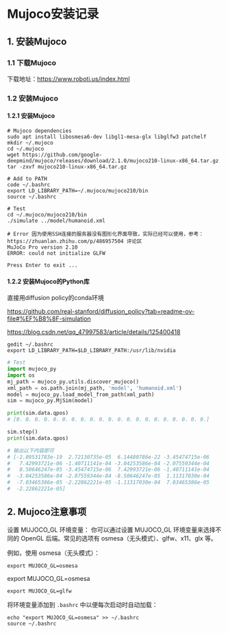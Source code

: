 # Mujoco安装记录

## 1. 安装Mujoco

### 1.1 下载Mujoco

下载地址：https://www.roboti.us/index.html

### 1.2 安装Mujoco

#### 1.2.1 安装Mujoco

```shell
# Mujoco dependencies
sudo apt install libosmesa6-dev libgl1-mesa-glx libglfw3 patchelf 
mkdir ~/.mujoco
cd ~/.mujoco
wget https://github.com/google-deepmind/mujoco/releases/download/2.1.0/mujoco210-linux-x86_64.tar.gz
tar -zxvf mujoco210-linux-x86_64.tar.gz

# Add to PATH
code ~/.bashrc
export LD_LIBRARY_PATH=~/.mujoco/mujoco210/bin
source ~/.bashrc

# Test
cd ~/.mujoco/mujoco210/bin
./simulate ../model/humanoid.xml

# Error 因为使用SSH连接的服务器没有图形化界面导致，实际已经可以使用，参考：https://zhuanlan.zhihu.com/p/486957504 评论区
MuJoCo Pro version 2.10
ERROR: could not initialize GLFW

Press Enter to exit ...
```


#### 1.2.2 安装Mujoco的Python库

直接用diffusion policy的conda环境

https://github.com/real-stanford/diffusion_policy?tab=readme-ov-file#%EF%B8%8F-simulation

https://blog.csdn.net/qq_47997583/article/details/125400418

```shell
gedit ~/.bashrc
export LD_LIBRARY_PATH=$LD_LIBRARY_PATH:/usr/lib/nvidia 
```

```python
# Test
import mujoco_py
import os
mj_path = mujoco_py.utils.discover_mujoco()
xml_path = os.path.join(mj_path, 'model', 'humanoid.xml')
model = mujoco_py.load_model_from_path(xml_path)
sim = mujoco_py.MjSim(model)

print(sim.data.qpos)
# [0. 0. 0. 0. 0. 0. 0. 0. 0. 0. 0. 0. 0. 0. 0. 0. 0. 0. 0. 0. 0.]

sim.step()
print(sim.data.qpos)

# 输出以下内容即可
# [-2.09531783e-19  2.72130735e-05  6.14480786e-22 -3.45474715e-06
#   7.42993721e-06 -1.40711141e-04 -3.04253586e-04 -2.07559344e-04
#   8.50646247e-05 -3.45474715e-06  7.42993721e-06 -1.40711141e-04
#  -3.04253586e-04 -2.07559344e-04 -8.50646247e-05  1.11317030e-04
#  -7.03465386e-05 -2.22862221e-05 -1.11317030e-04  7.03465386e-05
#  -2.22862221e-05]
```

## 2. Mujoco注意事项

设置 MUJOCO_GL 环境变量： 你可以通过设置 MUJOCO_GL 环境变量来选择不同的 OpenGL 后端。常见的选项有 osmesa（无头模式）、glfw、x11、glx 等。

例如，使用 osmesa（无头模式）：

```shell
export MUJOCO_GL=osmesa
```

export MUJOCO_GL=osmesa

```shell
export MUJOCO_GL=glfw
```

将环境变量添加到 `.bashrc` 中以便每次启动时自动加载：

```shell
echo "export MUJOCO_GL=osmesa" >> ~/.bashrc
source ~/.bashrc
```
